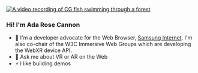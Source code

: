 [![A video recording of CG fish swimming through a forest](https://user-images.githubusercontent.com/4225330/97163148-17ef3880-1778-11eb-9456-27450bea5b4e.gif)](https://koi-garden.glitch.me/)

### Hi! I'm Ada Rose Cannon

- 🔭 I'm a developer advocate for the Web Browser, [Samsung Internet](https://twitter.com/samsunginternet). I'm also co-chair of the W3C Immersive Web Groups which are developing the WebXR device API.
- 💬 Ask me about VR or AR on the Web
- ⚡ I like building demos 


<!--
**AdaRoseCannon/AdaRoseCannon** is a ✨ _special_ ✨ repository because its `README.md` (this file) appears on your GitHub profile.

Here are some ideas to get you started:

- 🔭 I’m currently working on ...
- 🌱 I’m currently learning ...
- 👯 I’m looking to collaborate on ...
- 🤔 I’m looking for help with ...
- 💬 Ask me about ...
- 📫 How to reach me: ...
- 😄 Pronouns: ...
- ⚡ Fun fact: ...
-->
